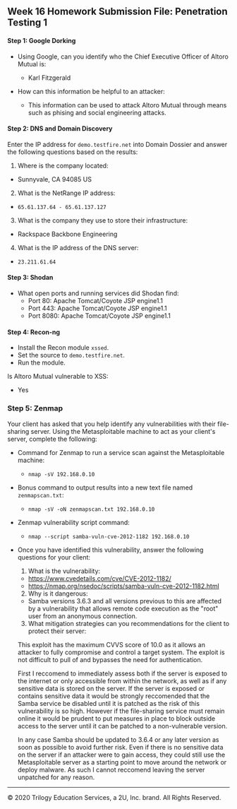 ## Week 16 Homework Submission File: Penetration Testing 1

#### Step 1: Google Dorking


- Using Google, can you identify who the Chief Executive Officer of Altoro Mutual is:
  - Karl Fitzgerald

- How can this information be helpful to an attacker:
  - This information can be used to attack Altoro Mutual through means such as phising and social engineering attacks.

#### Step 2: DNS and Domain Discovery

Enter the IP address for `demo.testfire.net` into Domain Dossier and answer the following questions based on the results:

  1. Where is the company located:
  - Sunnyvale, CA 94085 US
    
  2. What is the NetRange IP address:
  - `65.61.137.64 - 65.61.137.127`

  3. What is the company they use to store their infrastructure:
  - Rackspace Backbone Engineering
  
  4. What is the IP address of the DNS server:
  - `23.211.61.64`

#### Step 3: Shodan

- What open ports and running services did Shodan find:
  - Port 80: Apache Tomcat/Coyote JSP engine1.1
  - Port 443: Apache Tomcat/Coyote JSP engine1.1
  - Port 8080: Apache Tomcat/Coyote JSP engine1.1

#### Step 4: Recon-ng

- Install the Recon module `xssed`. 
- Set the source to `demo.testfire.net`. 
- Run the module. 

Is Altoro Mutual vulnerable to XSS:
  - Yes

### Step 5: Zenmap

Your client has asked that you help identify any vulnerabilities with their file-sharing server. Using the Metasploitable machine to act as your client's server, complete the following:

- Command for Zenmap to run a service scan against the Metasploitable machine:
  - `nmap -sV 192.168.0.10`
 
- Bonus command to output results into a new text file named `zenmapscan.txt`:
  - `nmap -sV -oN zenmapscan.txt 192.168.0.10`

- Zenmap vulnerability script command:
  - `nmap --script samba-vuln-cve-2012-1182 192.168.0.10`

- Once you have identified this vulnerability, answer the following questions for your client:
  1. What is the vulnerability:
    - https://www.cvedetails.com/cve/CVE-2012-1182/
    - https://nmap.org/nsedoc/scripts/samba-vuln-cve-2012-1182.html

  2. Why is it dangerous:
    - Samba versions 3.6.3 and all versions previous to this are affected by a vulnerability that allows remote code execution as the "root" user from an anonymous connection.

  3. What mitigation strategies can you recommendations for the client to protect their server:
  
  This exploit has the maximum CVVS score of 10.0 as it allows an attacker to fully compromise and control a target system. The exploit is not difficult to pull of and bypasses the need for authentication.
  
  First I reccomend to immediately assess both if the server is exposed to the internet or only accessible from within the network, as well as if any sensitive data is stored on the server. If the server is exposed or contains sensitive data it would be strongly reccomended that the Samba service be disabled until it is patched as the risk of this vulnerability is so high. However if the file-sharing service must remain online it would be prudent to put measures in place to block outside access to the server until it can be patched to a non-vulnerable version.
  
  In any case Samba should be updated to 3.6.4 or any later version as soon as possible to avoid further risk. Even if there is no sensitive data on the server if an attacker were to gain access, they could still use the Metasploitable server as a starting point to move around the network or deploy malware. As such I cannot reccomend leaving the server unpatched for any reason.

---
© 2020 Trilogy Education Services, a 2U, Inc. brand. All Rights Reserved.  
